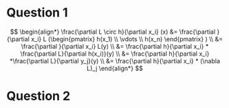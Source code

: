 # Question 1
$$
\begin{align*}
    \frac{\partial L \circ h}{\partial x_i} (x) &= \frac{\partial }{\partial x_i} L (\begin{pmatrix}
        h(x_1) \\
        \vdots \\
        h(x_n)
    \end{pmatrix}
    ) \\
        &= \frac{\partial }{\partial x_i} L(y) \\
        &= \frac{\partial h}{\partial x_i} * \frac{\partial L}{\partial h(x_i)}(y) \\
        &= \frac{\partial h}{\partial x_i} *\frac{\partial L}{\partial y_j}(y) \\
        &= \frac{\partial h}{\partial x_i} * (\nabla L)_j
\end{align*}
$$

# Question 2